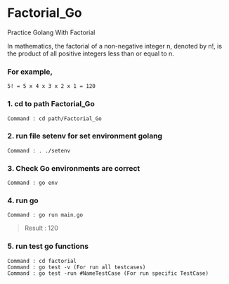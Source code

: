 # Factorial_Go
Practice Golang With Factorial

In mathematics, the factorial of a non-negative integer n, denoted by n!, is the product of all positive integers less than or equal to n. 

### For example,
```
5! = 5 x 4 x 3 x 2 x 1 = 120 
```

### 1. cd to path Factorial_Go
```
Command : cd path/Factorial_Go
```

### 2. run file setenv for set environment golang
```
Command : . ./setenv
```

### 3. Check Go environments are correct
```
Command : go env
```

### 4. run go
```
Command : go run main.go
```
> Result : 120

### 5. run test go functions
```
Command : cd factorial
Command : go test -v (For run all testcases)
Command : go test -run #NameTestCase (For run specific TestCase)
```